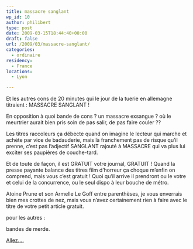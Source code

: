 ```yaml
---
title: massacre sanglant
wp_id: 10
author: philibert
type: post
date: 2009-03-15T18:44:40+00:00
draft: false
url: /2009/03/massacre-sanglant/
categories:
  - ordinaire
residency:
  - France
locations:
  - Lyon

---
```

Et les autres cons de 20 minutes qui le jour de la tuerie en allemagne titraient : MASSACRE SANGLANT !

En opposition à quoi bande de cons ? un massacre exsangue ? où le meurtrier aurait bien pris soin de pas salir, de pas faire couler ??

Les titres raccoleurs ça débecte quand on imagine le lecteur qui marche et achète par vice de badauderie, mais là franchement pas de risque qu&rsquo;il prenne, c&rsquo;est pas l&rsquo;adjectif SANGLANT rajouté à MASSACRE qui va plus lui exciter ses paupières de couche-tard.

Et de toute de façon, il est GRATUIT votre journal, GRATUIT ! Quand la presse payante balance des titres film d&rsquo;horreur ça choque m&rsquo;enfin on comprend, mais vous c&rsquo;est gratuit ! Quoi qu&rsquo;il arrive il prendront ou le votre et celui de la concurrence, ou le seul dispo à leur bouche de métro.

Atoine Prune et son Armelle Le Goff entre parenthèses, je vous enverrais bien mes crottes de nez, mais vous n&rsquo;avez certainement rien à faire avec le titre de votre petit article gratuit.

pour les autres :

bandes de merde.

[Allez&#8230;.][1]

 [1]: http://www.20minutes.fr/article/310093/Monde-massacre-sanglant-dans-un-college.php